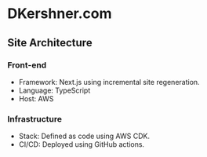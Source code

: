 # DKershner.com

## Site Architecture

### Front-end

-   Framework: Next.js using incremental site regeneration.
-   Language: TypeScript
-   Host: AWS

### Infrastructure

-   Stack: Defined as code using AWS CDK.
-   CI/CD: Deployed using GitHub actions.

